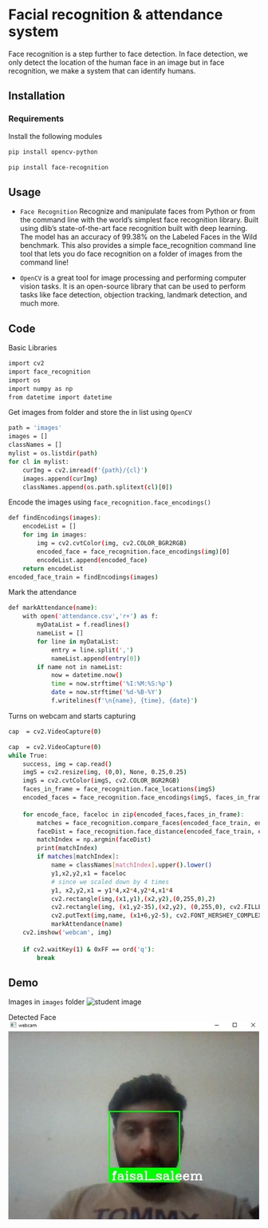 # Facial recognition & attendance system
Face recognition is a step further to face detection. In face detection, we only detect the location of the human face in an image but in face recognition, we make a system that can identify humans.

## Installation
### Requirements
Install the following modules
```bash
pip install opencv-python
```

```bash
pip install face-recognition
```

## Usage
- `Face Recognition` Recognize and manipulate faces from Python or from the command line with the world’s simplest face recognition library. Built using dlib’s state-of-the-art face recognition built with deep learning. The model has an accuracy of 99.38% on the Labeled Faces in the Wild benchmark. This also provides a simple face_recognition command line tool that lets you do face recognition on a folder of images from the command line!

- `OpenCV` is a great tool for image processing and performing computer vision tasks. It is an open-source library that can be used to perform tasks like face detection, objection tracking, landmark detection, and much more.

## Code
Basic Libraries
```bash
import cv2
import face_recognition
import os
import numpy as np
from datetime import datetime
```

Get images from folder and store the in list using `OpenCV`
```bash
path = 'images'
images = []
classNames = []
mylist = os.listdir(path)
for cl in mylist:
    curImg = cv2.imread(f'{path}/{cl}')
    images.append(curImg)
    classNames.append(os.path.splitext(cl)[0])
```

Encode the images using `face_recognition.face_encodings()`
```bash
def findEncodings(images):
    encodeList = []
    for img in images:
        img = cv2.cvtColor(img, cv2.COLOR_BGR2RGB)
        encoded_face = face_recognition.face_encodings(img)[0]
        encodeList.append(encoded_face)
    return encodeList
encoded_face_train = findEncodings(images)
```

Mark the attendance
```bash
def markAttendance(name):
    with open('attendance.csv','r+') as f:
        myDataList = f.readlines()
        nameList = []
        for line in myDataList:
            entry = line.split(',')
            nameList.append(entry[0])
        if name not in nameList:
            now = datetime.now()
            time = now.strftime('%I:%M:%S:%p')
            date = now.strftime('%d-%B-%Y')
            f.writelines(f'\n{name}, {time}, {date}')
```

Turns on webcam and starts capturing
```bash
cap  = cv2.VideoCapture(0)
```

```bash
cap  = cv2.VideoCapture(0)
while True:
    success, img = cap.read()
    imgS = cv2.resize(img, (0,0), None, 0.25,0.25)
    imgS = cv2.cvtColor(imgS, cv2.COLOR_BGR2RGB)
    faces_in_frame = face_recognition.face_locations(imgS)
    encoded_faces = face_recognition.face_encodings(imgS, faces_in_frame)

    for encode_face, faceloc in zip(encoded_faces,faces_in_frame):
        matches = face_recognition.compare_faces(encoded_face_train, encode_face)
        faceDist = face_recognition.face_distance(encoded_face_train, encode_face)
        matchIndex = np.argmin(faceDist)
        print(matchIndex)
        if matches[matchIndex]:
            name = classNames[matchIndex].upper().lower()
            y1,x2,y2,x1 = faceloc
            # since we scaled down by 4 times
            y1, x2,y2,x1 = y1*4,x2*4,y2*4,x1*4
            cv2.rectangle(img,(x1,y1),(x2,y2),(0,255,0),2)
            cv2.rectangle(img, (x1,y2-35),(x2,y2), (0,255,0), cv2.FILLED)
            cv2.putText(img,name, (x1+6,y2-5), cv2.FONT_HERSHEY_COMPLEX,1,(255,255,255),2)
            markAttendance(name)
    cv2.imshow('webcam', img)
    
    if cv2.waitKey(1) & 0xFF == ord('q'):
        break
```

## Demo
Images in `images` folder
![student image](static/Faisal_Saleem.png)

Detected Face
![demo 1](static/demo1.jpeg)

